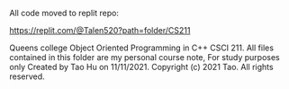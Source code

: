 All code moved to replit repo:

https://replit.com/@Talen520?path=folder/CS211


Queens college Object Oriented Programming in C++ CSCI 211. All files contained in this folder are my personal course note, For study purposes only Created by Tao Hu on 11/11/2021. Copyright (c) 2021 Tao. All rights reserved.
